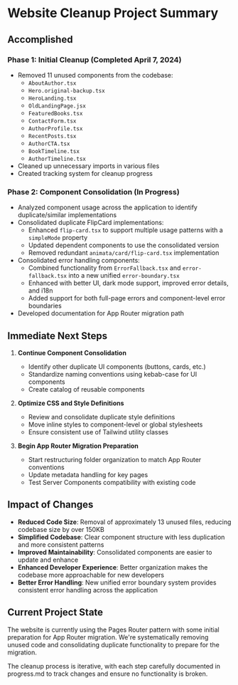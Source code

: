 # Website Cleanup Project Summary

## Accomplished

### Phase 1: Initial Cleanup (Completed April 7, 2024)
- Removed 11 unused components from the codebase:
  - `AboutAuthor.tsx`
  - `Hero.original-backup.tsx`
  - `HeroLanding.tsx` 
  - `OldLandingPage.jsx`
  - `FeaturedBooks.tsx`
  - `ContactForm.tsx`
  - `AuthorProfile.tsx`
  - `RecentPosts.tsx` 
  - `AuthorCTA.tsx`
  - `BookTimeline.tsx`
  - `AuthorTimeline.tsx`
- Cleaned up unnecessary imports in various files
- Created tracking system for cleanup progress

### Phase 2: Component Consolidation (In Progress)
- Analyzed component usage across the application to identify duplicate/similar implementations
- Consolidated duplicate FlipCard implementations:
  - Enhanced `flip-card.tsx` to support multiple usage patterns with a `simpleMode` property
  - Updated dependent components to use the consolidated version
  - Removed redundant `animata/card/flip-card.tsx` implementation
- Consolidated error handling components:
  - Combined functionality from `ErrorFallback.tsx` and `error-fallback.tsx` into a new unified `error-boundary.tsx`
  - Enhanced with better UI, dark mode support, improved error details, and i18n
  - Added support for both full-page errors and component-level error boundaries
- Developed documentation for App Router migration path

## Immediate Next Steps

1. **Continue Component Consolidation**
   - Identify other duplicate UI components (buttons, cards, etc.)
   - Standardize naming conventions using kebab-case for UI components
   - Create catalog of reusable components

2. **Optimize CSS and Style Definitions**
   - Review and consolidate duplicate style definitions
   - Move inline styles to component-level or global stylesheets
   - Ensure consistent use of Tailwind utility classes

3. **Begin App Router Migration Preparation**
   - Start restructuring folder organization to match App Router conventions
   - Update metadata handling for key pages
   - Test Server Components compatibility with existing code

## Impact of Changes

- **Reduced Code Size**: Removal of approximately 13 unused files, reducing codebase size by over 150KB
- **Simplified Codebase**: Clear component structure with less duplication and more consistent patterns
- **Improved Maintainability**: Consolidated components are easier to update and enhance
- **Enhanced Developer Experience**: Better organization makes the codebase more approachable for new developers
- **Better Error Handling**: New unified error boundary system provides consistent error handling across the application

## Current Project State

The website is currently using the Pages Router pattern with some initial preparation for App Router migration. We're systematically removing unused code and consolidating duplicate functionality to prepare for the migration.

The cleanup process is iterative, with each step carefully documented in progress.md to track changes and ensure no functionality is broken. 